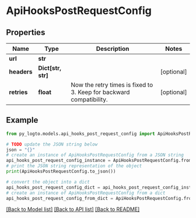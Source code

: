 # ApiHooksPostRequestConfig


## Properties

Name | Type | Description | Notes
------------ | ------------- | ------------- | -------------
**url** | **str** |  | 
**headers** | **Dict[str, str]** |  | [optional] 
**retries** | **float** | Now the retry times is fixed to 3. Keep for backward compatibility. | [optional] 

## Example

```python
from py_logto.models.api_hooks_post_request_config import ApiHooksPostRequestConfig

# TODO update the JSON string below
json = "{}"
# create an instance of ApiHooksPostRequestConfig from a JSON string
api_hooks_post_request_config_instance = ApiHooksPostRequestConfig.from_json(json)
# print the JSON string representation of the object
print(ApiHooksPostRequestConfig.to_json())

# convert the object into a dict
api_hooks_post_request_config_dict = api_hooks_post_request_config_instance.to_dict()
# create an instance of ApiHooksPostRequestConfig from a dict
api_hooks_post_request_config_from_dict = ApiHooksPostRequestConfig.from_dict(api_hooks_post_request_config_dict)
```
[[Back to Model list]](../README.md#documentation-for-models) [[Back to API list]](../README.md#documentation-for-api-endpoints) [[Back to README]](../README.md)


